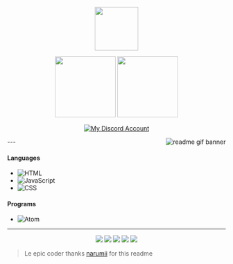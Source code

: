 <p align="center">
    <img height="100em" src="https://count.getloli.com/get/@Abstract?theme=rule34"/>
</p>

<p align="center">
     <img height="140em" src="https://github-readme-stats.vercel.app/api?username=Abstract-Element&show_icons=true&theme=maroongold&include_all_commits=true&count_private=true"/>
    <img height="140em" src="https://github-readme-stats.vercel.app/api/top-langs/?username=Abstract-Element&layout=compact&theme=maroongold"/>
</p>

<p align="center">
    <a href="https:www.animewaifu.ml"><img src="https://discord.c99.nl/widget/theme-3/394361432759861260.png" alt="My Discord Account"/></a>
</p>
---

<img alt="readme gif banner" src="https://external-content.duckduckgo.com/iu/?u=https%3A%2F%2Fgifimage.net%2Fwp-content%2Fuploads%2F2017%2F08%2Frikka-takanashi-gif-25.gif&f=1&nofb=1" align="right"/>

#### Languages
- ![HTML](https://img.shields.io/badge/-HTML-FF094)
- ![JavaScript](https://img.shields.io/badge/-JavaScript-FF094)
- ![CSS](https://img.shields.io/badge/-CSS-FF094)

#### Programs
- ![Atom](https://img.shields.io/badge/-Atom-FF094)

---

<p align="center">
    <a href="https://discord.com/users/394361432759861260"><img src="https://img.shields.io/badge/-Abstract%20Element%204699-FF094?style=flat&amp;logo=discord"></a>
    <a href="https://steamcommunity.com/id/Abstract-Element/"><img src="https://img.shields.io/badge/-_Abstract%20Element-FF094?style=flat&amp;logo=steam"></a>
    <a href="https://github.com/Abstract-Element"><img src="https://img.shields.io/badge/-_GitHub_-FF094?style=flat&amp;logo=GitHub"></a>
 <a href="https://www.animewaifu.ml"><img src="https://img.shields.io/badge/-Website-FF094?style=flat"></a>
<a href="https://osu.ppy.sh/users/18311883/"><img src="https://img.shields.io/badge/-_Abstract%20Element-FF094?style=flat&amp;logo=OSU"></a>
</p>

> Le epic coder thanks [narumii](https://github.com/narumii) for this readme
